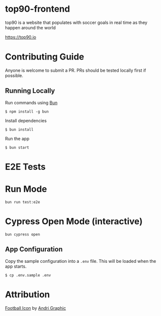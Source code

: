 # top90-frontend

top90 is a website that populates with soccer goals in real time as they happen around the world

https://top90.io

# Contributing Guide

Anyone is welcome to submit a PR. PRs should be tested locally first if possible.

## Running Locally

Run commands using [Bun](https://bun.sh/)

```
$ npm install -g bun
```

Install dependencies

```
$ bun install
```

Run the app

```
$ bun start
```

# E2E Tests

# Run Mode

```
bun run test:e2e
```

# Cypress Open Mode (interactive)

```
bun cypress open
```

## App Configuration

Copy the sample configuration into a `.env` file. This will be loaded when the app starts.

```
$ cp .env.sample .env
```

# Attribution

<a href="https://iconscout.com/icons/football" target="_blank">Football Icon</a> by <a href="https://iconscout.com/contributors/andrigraphic" target="_blank">Andri Graphic</a>
